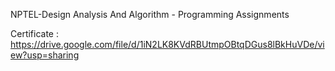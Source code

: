 NPTEL-Design Analysis And Algorithm - Programming Assignments

Certificate : https://drive.google.com/file/d/1iN2LK8KVdRBUtmpOBtqDGus8lBkHuVDe/view?usp=sharing
